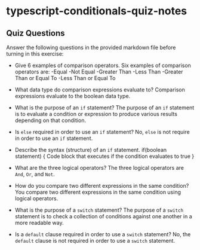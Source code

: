 # typescript-conditionals-quiz-notes

## Quiz Questions

Answer the following questions in the provided markdown file before turning in this exercise:

- Give 6 examples of comparison operators.
  Six examples of comparison operators are:
  -Equal
  -Not Equal
  -Greater Than
  -Less Than
  -Greater Than or Equal To
  -Less Than or Equal To

- What data type do comparison expressions evaluate to?
  Comparison expressions evaluate to the boolean data type.

- What is the purpose of an `if` statement?
  The purpose of an `if` statement is to evaluate a condition or expression to produce various results depending on that condition.

- Is `else` required in order to use an `if` statement?
  No, `else` is not require in order to use an `if` statement.

- Describe the syntax (structure) of an `if` statement.
  if(boolean statement) {
  Code block that executes if the condition evaluates to true
  }

- What are the three logical operators?
  The three logical operators are `And`, `Or`, and `Not`.

- How do you compare two different expressions in the same condition?
  You compare two different expressions in the same condition using logical operators.

- What is the purpose of a `switch` statement?
  The purpose of a `switch` statement is to check a collection of conditions against one another in a more readable way.

- Is a `default` clause required in order to use a `switch` statement?
  No, the `default` clause is not required in order to use a `switch` statement.
